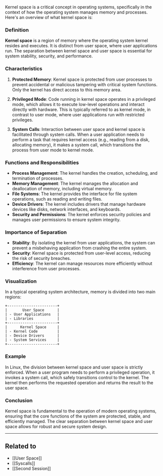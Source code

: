 Kernel space is a critical concept in operating systems, specifically in the context of how the operating system manages memory and processes. Here's an overview of what kernel space is:

### Definition

**Kernel space** is a region of memory where the operating system kernel resides and executes. It is distinct from user space, where user applications run. The separation between kernel space and user space is essential for system stability, security, and performance.

### Characteristics

1. **Protected Memory**: Kernel space is protected from user processes to prevent accidental or malicious tampering with critical system functions. Only the kernel has direct access to this memory area.
   
2. **Privileged Mode**: Code running in kernel space operates in a privileged mode, which allows it to execute low-level operations and interact directly with hardware. This is typically referred to as kernel mode, in contrast to user mode, where user applications run with restricted privileges.

3. **System Calls**: Interaction between user space and kernel space is facilitated through system calls. When a user application needs to perform a task that requires kernel access (e.g., reading from a disk, allocating memory), it makes a system call, which transitions the process from user mode to kernel mode.

### Functions and Responsibilities

- **Process Management**: The kernel handles the creation, scheduling, and termination of processes.
- **Memory Management**: The kernel manages the allocation and deallocation of memory, including virtual memory.
- **File Systems**: The kernel provides the interface for file system operations, such as reading and writing files.
- **Device Drivers**: The kernel includes drivers that manage hardware devices like disks, network interfaces, and keyboards.
- **Security and Permissions**: The kernel enforces security policies and manages user permissions to ensure system integrity.

### Importance of Separation

- **Stability**: By isolating the kernel from user applications, the system can prevent a misbehaving application from crashing the entire system.
- **Security**: Kernel space is protected from user-level access, reducing the risk of security breaches.
- **Efficiency**: The kernel can manage resources more efficiently without interference from user processes.

### Visualization

In a typical operating system architecture, memory is divided into two main regions:

```
+-----------------------+
|       User Space      |
| - User Applications   |
| - Libraries           |
+-----------------------+
|      Kernel Space     |
| - Kernel Code         |
| - Device Drivers      |
| - System Services     |
+-----------------------+
```

### Example

In Linux, the division between kernel space and user space is strictly enforced. When a user program needs to perform a privileged operation, it invokes a system call, which safely transitions control to the kernel. The kernel then performs the requested operation and returns the result to the user space.

### Conclusion

Kernel space is fundamental to the operation of modern operating systems, ensuring that the core functions of the system are protected, stable, and efficiently managed. The clear separation between kernel space and user space allows for robust and secure system design.

---

## Related to
- [[User Space]]
- [[Syscalls]]
- [[Second Session]]